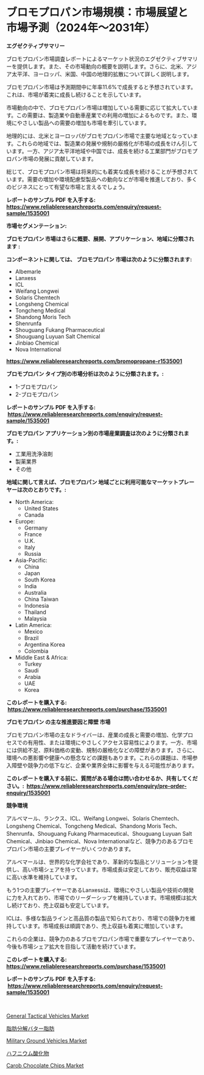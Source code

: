 <p><h1>ブロモプロパン市場規模：市場展望と市場予測（2024年～2031年）</h1></p><p><strong>エグゼクティブサマリー</strong></p>
<p><p>ブロモプロパン市場調査レポートによるマーケット状況のエグゼクティブサマリーを提供します。また、その市場動向の概要を説明します。さらに、北米、アジア太平洋、ヨーロッパ、米国、中国の地理的拡散について詳しく説明します。</p><p>ブロモプロパン市場は予測期間中に年率11.6%で成長すると予想されています。これは、市場が着実に成長し続けることを示しています。</p><p>市場動向の中で、ブロモプロパン市場は増加している需要に応じて拡大しています。この需要は、製造業や自動車産業での利用の増加によるものです。また、環境にやさしい製品への需要の増加も市場を牽引しています。</p><p>地理的には、北米とヨーロッパがブロモプロパン市場で主要な地域となっています。これらの地域では、製造業の発展や規制の厳格化が市場の成長をけん引しています。一方、アジア太平洋地域や中国では、成長を続ける工業部門がブロモプロパン市場の発展に貢献しています。</p><p>総じて、ブロモプロパン市場は将来的にも着実な成長を続けることが予想されています。需要の増加や環境配慮型製品への動向などが市場を推進しており、多くのビジネスにとって有望な市場と言えるでしょう。</p></p>
<p><strong>レポートのサンプル PDF を入手する: <a href="https://www.reliableresearchreports.com/enquiry/request-sample/1535001">https://www.reliableresearchreports.com/enquiry/request-sample/1535001</a></strong></p>
<p><strong>市場セグメンテーション:</strong></p>
<p><strong> ブロモプロパン 市場はさらに概要、展開、アプリケーション、地域に分類されます :</strong></p>
<p><strong>コンポーネントに関しては、 ブロモプロパン 市場は次のように分類されます: &nbsp;</strong></p>
<p><ul><li>Albemarle</li><li>Lanxess</li><li>ICL</li><li>Weifang Longwei</li><li>Solaris Chemtech</li><li>Longsheng Chemical</li><li>Tongcheng Medical</li><li>Shandong Moris Tech</li><li>Shenrunfa</li><li>Shouguang Fukang Pharmaceutical</li><li>Shouguang Luyuan Salt Chemical</li><li>Jinbiao Chemical</li><li>Nova International</li></ul></p>
<p><strong><a href="https://www.reliableresearchreports.com/bromopropane-r1535001">https://www.reliableresearchreports.com/bromopropane-r1535001</a></strong></p>
<p><strong> ブロモプロパン タイプ別の市場分析は次のように分類されます。:</strong></p>
<p><ul><li>1-ブロモプロパン</li><li>2-ブロモプロパン</li></ul></p>
<p><strong>レポートのサンプル PDF を入手する: &nbsp;<a href="https://www.reliableresearchreports.com/enquiry/request-sample/1535001">https://www.reliableresearchreports.com/enquiry/request-sample/1535001</a></strong></p>
<p><strong> ブロモプロパン アプリケーション別の市場産業調査は次のように分類されます。:</strong></p>
<p><ul><li>工業用洗浄溶剤</li><li>製薬業界</li><li>その他</li></ul></p>
<p><strong>地域に関して言えば、ブロモプロパン 地域ごとに利用可能なマーケットプレーヤーは次のとおりです。:</strong></p>
<p><ul>
    <li>
        North America:
        <ul>
            <li>United States</li>
            <li>Canada</li>
        </ul>
    </li>
    <li>
        Europe:
        <ul>
            <li>Germany</li>
            <li>France</li>
            <li>U.K.</li>
            <li>Italy</li>
            <li>Russia</li>
        </ul>
    </li>
    <li>
        Asia-Pacific:
        <ul>
            <li>China</li>
            <li>Japan</li>
            <li>South Korea</li>
            <li>India</li>
            <li>Australia</li>
            <li>China Taiwan</li>
            <li>Indonesia</li>
            <li>Thailand</li>
            <li>Malaysia</li>
        </ul>
    </li>
    <li>
        Latin America:
        <ul>
            <li>Mexico</li>
            <li>Brazil</li>
            <li>Argentina Korea</li>
            <li>Colombia</li>
        </ul>
    </li>
    <li>
        Middle East & Africa:
        <ul>
            <li>Turkey</li>
            <li>Saudi</li>
            <li>Arabia</li>
            <li>UAE</li>
            <li>Korea</li>
        </ul>
    </li>
    </ul></p>
<p><strong>このレポートを購入する: &nbsp;<a href="https://www.reliableresearchreports.com/purchase/1535001">https://www.reliableresearchreports.com/purchase/1535001</a></strong></p>
<p><strong>ブロモプロパン の主な推進要因と障壁 市場</strong></p>
<p><p>ブロモプロパン市場の主なドライバーは、産業の成長と需要の増加、化学プロセスでの有用性、または環境にやさしくアクセス容易性によります。一方、市場には供給不足、原料価格の変動、規制の厳格化などの障壁があります。さらに、環境への悪影響や健康への懸念などの課題もあります。これらの課題は、市場参入障壁や競争力の低下など、企業や業界全体に影響を与える可能性があります。</p></p>
<p><strong>このレポートを購入する前に、質問がある場合は問い合わせるか、共有してください。:&nbsp; <a href="https://www.reliableresearchreports.com/enquiry/pre-order-enquiry/1535001">https://www.reliableresearchreports.com/enquiry/pre-order-enquiry/1535001</a></strong></p>
<p><strong>競争環境</strong></p>
<p><p>アルベマール、ランクス、ICL、Weifang Longwei、Solaris Chemtech、Longsheng Chemical、Tongcheng Medical、Shandong Moris Tech、Shenrunfa、Shouguang Fukang Pharmaceutical、Shouguang Luyuan Salt Chemical、Jinbiao Chemical、Nova Internationalなど、競争力のあるブロモプロパン市場の主要プレイヤーがいくつかあります。</p><p>アルベマールは、世界的な化学会社であり、革新的な製品とソリューションを提供し、高い市場シェアを持っています。市場成長は安定しており、販売収益は常に高い水準を維持しています。</p><p>もう1つの主要プレイヤーであるLanxessは、環境にやさしい製品や技術の開発に力を入れており、市場でのリーダーシップを維持しています。市場規模は拡大し続けており、売上収益も安定しています。</p><p>ICLは、多様な製品ラインと高品質の製品で知られており、市場での競争力を維持しています。市場成長は順調であり、売上収益も着実に増加しています。</p><p>これらの企業は、競争力のあるブロモプロパン市場で重要なプレイヤーであり、今後も市場シェア拡大を目指して活動を続けています。</p></p>
<p><strong>このレポートを購入する: &nbsp; <a href="https://www.reliableresearchreports.com/purchase/1535001">https://www.reliableresearchreports.com/purchase/1535001</a></strong></p>
<p><strong>レポートのサンプル PDF を入手する: &nbsp;<a href="https://www.reliableresearchreports.com/enquiry/request-sample/1535001">https://www.reliableresearchreports.com/enquiry/request-sample/1535001</a></strong><strong></strong></p>
<p>&nbsp;</p>
<p><p><a href="https://issuu.com/reportprime-2/docs/general-tactical-vehicles-market-size-2030.pptx">General Tactical Vehicles Market</a></p><p><a href="https://github.com/mreklxf44233/Market-Research-Report-List-1/blob/main/543007818398.md">脂肪分解バター脂肪</a></p><p><a href="https://issuu.com/reportprime-2/docs/military-ground-vehicles-market-size-2030.pptx">Military Ground Vehicles Market</a></p><p><a href="https://medium.com/@skylarreilly36/%E3%83%8F%E3%83%95%E3%83%8B%E3%82%A6%E3%83%A0%E9%85%B8%E5%8C%96%E7%89%A9%E5%B8%82%E5%A0%B4-2031%E5%B9%B4%E3%81%BE%E3%81%A7%E3%81%AE%E3%83%88%E3%83%AC%E3%83%B3%E3%83%89-%E4%BA%88%E6%B8%AC-%E7%AB%B6%E4%BA%89%E5%88%86%E6%9E%90-902a0907a3b8">ハフニウム酸化物</a></p><p><a href="https://github.com/timeliteaut/Market-Research-Report-List-2/blob/main/carob-chocolate-chips-market.md">Carob Chocolate Chips Market</a></p></p>